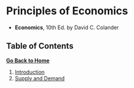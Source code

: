 # Principles of Economics

* **Economics**, 10th Ed. by David C. Colander

## Table of Contents

[**Go Back to Home**](../../README.md)

1. [Introduction](./01-introduction.md)
2. [Supply and Demand](./02-supply-and-demand.md)
